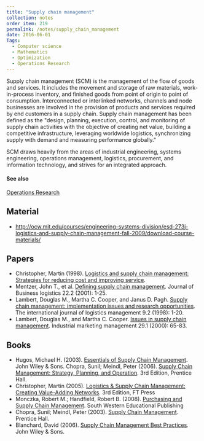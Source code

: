 ```yaml
---
title: "Supply chain management"
collection: notes
order_item: 219
permalink: /notes/supply_chain_management
date: 2016-06-01
Tags:
  - Computer science
  - Mathematics
  - Optimization
  - Operations Research
---
```


Supply chain management (SCM) is the management of the flow of goods and services. It includes the movement and storage of raw materials, work-in-process inventory, and finished goods from point of origin to point of consumption. Interconnected or interlinked networks, channels and node businesses are involved in the provision of products and services required by end customers in a supply chain. Supply chain management has been defined as the "design, planning, execution, control, and monitoring of supply chain activities with the objective of creating net value, building a competitive infrastructure, leveraging worldwide logistics, synchronizing supply with demand and measuring performance globally."

SCM draws heavily from the areas of industrial engineering, systems engineering, operations management, logistics, procurement, and information technology, and strives for an integrated approach.


#### See also
[Operations Research](/notes/operations_research)


## Material
* http://ocw.mit.edu/courses/engineering-systems-division/esd-273j-logistics-and-supply-chain-management-fall-2009/download-course-materials/


## Papers
* Christopher, Martin (1998). [Logistics and supply chain management: Strategies for reducing cost and improving service]().
* Mentzer, John T., et al. [Defining supply chain management](http://biblioteca.fundacionicbc.edu.ar/images/e/e4/Conexion_y_logistica_2.pdf). Journal of Business logistics 22.2 (2001): 1-25.
* Lambert, Douglas M., Martha C. Cooper, and Janus D. Pagh. [Supply chain management: implementation issues and research opportunities](http://ecsocman.hse.ru/data/676/863/1219/article1.pdf). The international journal of logistics management 9.2 (1998): 1-20.
* Lambert, Douglas M., and Martha C. Cooper. [Issues in supply chain management](https://regent.blackboard.com/bbcswebdav/pid-3433175-dt-content-rid-322578_4/institution/School%20of%20GLE/Course%20Materials/BMBA/BMBA632/Period%206/Issues%20in%20Supply%20Chain%20Management%20.pdf). Industrial marketing management 29.1 (2000): 65-83.


## Books
* Hugos, Michael H. (2003). [Essentials of Supply Chain Management](https://www.goodreads.com/book/show/6047711-essentials-of-supply-chain-management). John Wiley & Sons. Chopra, Sunil; Meindl, Peter (2006). [Supply Chain Management: Strategy, Planning, and Operation](https://www.goodreads.com/book/show/319588.Supply_Chain_Management). 3rd Edition, Prentice Hall.
* Christopher, Martin (2005). [Logistics & Supply Chain Management: Creating Value-Adding Networks](https://www.goodreads.com/book/show/1198490.Logistics_Supply_Chain_Management). 3rd Edition, FT Press
* Monczka, Robert M.; Handfield, Robert B. (2008). [Purchasing and Supply Chain Management](https://www.goodreads.com/book/show/3311224-purchasing-and-supply-chain-management). South Western Educational Publishing
* Chopra, Sunil; Meindl, Peter (2003). [Supply Chain Management](https://www.goodreads.com/book/show/232216.Supply_Chain_Management). Prentice Hall.
* Blanchard, David (2006). [Supply Chain Management Best Practices](https://www.goodreads.com/book/show/1365412.Supply_Chain_Management_Best_Practices). John Wiley & Sons.


